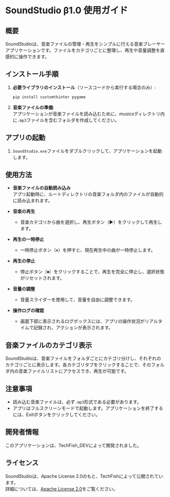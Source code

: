 # **SoundStudio β1.0 使用ガイド**

## **概要**
SoundStudioは、音楽ファイルの管理・再生をシンプルに行える音楽プレーヤーアプリケーションです。ファイルをカテゴリごとに整理し、再生や音量調整を直感的に操作できます。

## **インストール手順**
1. **必要ライブラリのインストール**（ソースコードから実行する場合のみ）:
   ```bash
   pip install customtkinter pygame
   ```
2. **音楽ファイルの準備**:  
   アプリケーションが音楽ファイルを読み込むために、musicsディレクトリ内に`.mp3`ファイルを含むフォルダを作成してください。

## **アプリの起動**
1. `SoundStudio.exe`ファイルをダブルクリックして、アプリケーションを起動します。

## **使用方法**
- **音楽ファイルの自動読み込み**  
  アプリ起動時に、ルートディレクトリの音楽フォルダ内のファイルが自動的に読み込まれます。
  
- **音楽の再生**  
  - 音楽カテゴリから曲を選択し、再生ボタン（▶）をクリックして再生します。
  
- **再生の一時停止**  
  - 一時停止ボタン（⏸）を押すと、現在再生中の曲が一時停止します。
  
- **再生の停止**  
  - 停止ボタン（⏹）をクリックすることで、再生を完全に停止し、選択状態がリセットされます。
  
- **音量の調整**  
  - 音量スライダーを使用して、音量を自由に調整できます。

- **操作ログの確認**  
  - 画面下部に表示されるログボックスには、アプリの操作状況がリアルタイムで記録され、アクションが表示されます。

## **音楽ファイルのカテゴリ表示**
SoundStudioは、音楽ファイルをフォルダごとにカテゴリ分けし、それぞれのカテゴリごとに表示します。各カテゴリタブをクリックすることで、そのフォルダ内の音楽ファイルリストにアクセスでき、再生が可能です。

## **注意事項**
- 読み込む音楽ファイルは、必ず`.mp3`形式である必要があります。
- アプリはフルスクリーンモードで起動します。アプリケーションを終了するには、Exitボタンをクリックしてください。

## **開発者情報**
このアプリケーションは、TechFish_DEVによって開発されました。

## **ライセンス**
SoundStudioは、Apache License 2.0のもと、TechFishによって公開されています。  
詳細については、[Apache License 2.0](http://www.apache.org/licenses/LICENSE-2.0)をご覧ください。